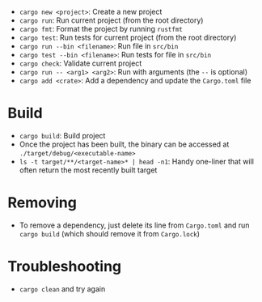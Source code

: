 - `cargo new <project>`: Create a new project
- `cargo run`: Run current project (from the root directory)
- `cargo fmt`: Format the project by running `rustfmt`
- `cargo test`: Run tests for current project (from the root directory)
- `cargo run --bin <filename>`: Run file in `src/bin`
- `cargo test --bin <filename>`: Run tests for file in `src/bin`
- `cargo check`: Validate current project
- `cargo run -- <arg1> <arg2>`: Run with arguments (the `--` is optional)
- `cargo add <crate>`: Add a dependency and update the `Cargo.toml` file

# Build

- `cargo build`: Build project
- Once the project has been built, the binary can be accessed at `./target/debug/<executable-name>`
- `ls -t target/**/<target-name>* | head -n1`: Handy one-liner that will often return the most recently built target

# Removing

- To remove a dependency, just delete its line from `Cargo.toml` and run `cargo build` (which should remove it from `Cargo.lock`)

# Troubleshooting

- `cargo clean` and try again
